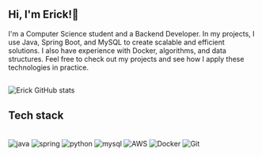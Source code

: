## Hi, I'm Erick!👋
I'm a Computer Science student and a Backend Developer. In my projects, I use Java, Spring Boot, and MySQL to create scalable and efficient solutions. I also have experience with Docker, algorithms, and data structures. Feel free to check out my projects and see how I apply these technologies in practice.
##



![Erick GitHub stats](https://github-readme-stats.vercel.app/api?username=ErickPalheta&show_icons=true&theme=dark)

## Tech stack

<div style="display: inline_block"><br/>
<img align="center" alt="java" src="https://img.shields.io/badge/Java-ED8B00?style=for-the-badge&logo=openjdk&logoColor=white" />
<img align="center" alt="spring" src="https://img.shields.io/badge/Spring-6DB33F?style=for-the-badge&logo=spring&logoColor=white" />
<img align="center" alt="python" src="https://img.shields.io/badge/Python-3776AB?style=for-the-badge&logo=python&logoColor=white" />
<img align="center" alt="mysql" src="https://img.shields.io/badge/MySQL-00000F?style=for-the-badge&logo=mysql&logoColor=white" />
<img align="center" alt="AWS" src="https://img.shields.io/badge/AWS-%23FF9900.svg?style=for-the-badge&logo=amazon-aws&logoColor=white" />
<img align="center" alt="Docker" src="https://img.shields.io/badge/Docker-2CA5E0?style=for-the-badge&logo=docker&logoColor=white" />
<img align="center" alt="Git" src="https://img.shields.io/badge/GIT-E44C30?style=for-the-badge&logo=git&logoColor=white" />
</div>



